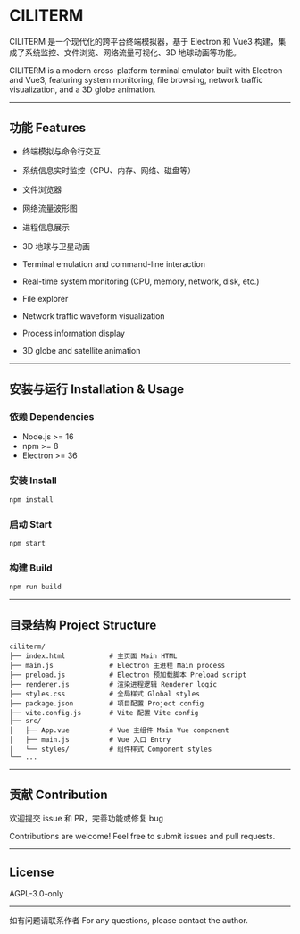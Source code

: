 # CILITERM

CILITERM 是一个现代化的跨平台终端模拟器，基于 Electron 和 Vue3 构建，集成了系统监控、文件浏览、网络流量可视化、3D 地球动画等功能。

CILITERM is a modern cross-platform terminal emulator built with Electron and Vue3, featuring system monitoring, file browsing, network traffic visualization, and a 3D globe animation.

---

## 功能 Features
- 终端模拟与命令行交互
- 系统信息实时监控（CPU、内存、网络、磁盘等）
- 文件浏览器
- 网络流量波形图
- 进程信息展示
- 3D 地球与卫星动画

- Terminal emulation and command-line interaction
- Real-time system monitoring (CPU, memory, network, disk, etc.)
- File explorer
- Network traffic waveform visualization
- Process information display
- 3D globe and satellite animation

---

## 安装与运行 Installation & Usage

### 依赖 Dependencies
- Node.js >= 16
- npm >= 8
- Electron >= 36

### 安装 Install
```bash
npm install
```

### 启动 Start
```bash
npm start
```

### 构建 Build
```bash
npm run build
```

---

## 目录结构 Project Structure
```
ciliterm/
├── index.html           # 主页面 Main HTML
├── main.js              # Electron 主进程 Main process
├── preload.js           # Electron 预加载脚本 Preload script
├── renderer.js          # 渲染进程逻辑 Renderer logic
├── styles.css           # 全局样式 Global styles
├── package.json         # 项目配置 Project config
├── vite.config.js       # Vite 配置 Vite config
├── src/
│   ├── App.vue          # Vue 主组件 Main Vue component
│   ├── main.js          # Vue 入口 Entry
│   └── styles/          # 组件样式 Component styles
└── ...
```

---

## 贡献 Contribution
欢迎提交 issue 和 PR，完善功能或修复 bug

Contributions are welcome! Feel free to submit issues and pull requests.

---

## License
AGPL-3.0-only

---

如有问题请联系作者
For any questions, please contact the author.
